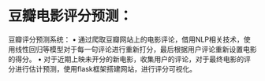 # 豆瓣电影评分预测：
豆瓣评分预测系统：
•	通过爬取豆瓣网站上的电影评论，借用NLP相关技术，使用线性回归等模型对于每一句评论进行重新打分，最后根据用户评论重新设置电影的得分。
•	对于近期上映未开分的新电影，收集用户的评论，对于最终电影的评分进行估计预测，使用flask框架搭建网站，进行评分可视化。
 
